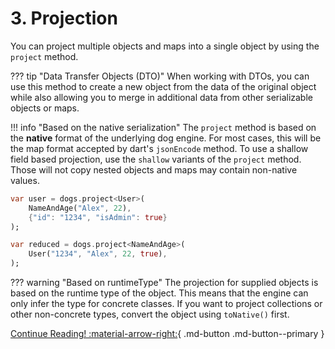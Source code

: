 # 3. Projection

You can project multiple objects and maps into a single object by using the `project` method.

??? tip "Data Transfer Objects (DTO)"
    When working with DTOs, you can use this method to create a new object from the
    data of the original object while also allowing you to merge in additional data from other
    serializable objects or maps.

!!! info "Based on the native serialization"
    The `project` method is based on the **native** format of the underlying dog engine. For most
    cases, this will be the map format accepted by dart's `jsonEncode` method. To use a shallow
    field based projection, use the `shallow` variants of the `project` method. Those will not copy
    nested objects and maps may contain non-native values.

```dart title="Projection Expansion"
var user = dogs.project<User>(
    NameAndAge("Alex", 22),
    {"id": "1234", "isAdmin": true}
);
```

```dart title="Projection Reduction"
var reduced = dogs.project<NameAndAge>(
    User("1234", "Alex", 22, true),
);
```

??? warning "Based on runtimeType"
    The projection for supplied objects is based on the runtime type of the object. This means that
    the engine can only infer the type for concrete classes. If you want to project collections or
    other non-concrete types, convert the object using `toNative()` first.

[Continue Reading! :material-arrow-right:](/validation/){ .md-button .md-button--primary }